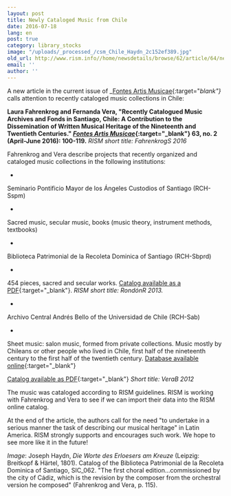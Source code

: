 ```yaml
---
layout: post
title: Newly Cataloged Music from Chile
date: 2016-07-18
lang: en
post: true
category: library_stocks
image: "/uploads/_processed_/csm_Chile_Haydn_2c152ef389.jpg"
old_url: http://www.rism.info//home/newsdetails/browse/62/article/64/newly-cataloged-music-from-chile.html
email: ''
author: ''
---
```



A new article in the current issue of _[Fontes Artis Musicae](https://muse.jhu.edu/journal/688){:target="_blank"}_ calls attention to recently cataloged music collections in Chile:

**Laura Fahrenkrog and Fernanda Vera, "Recently Catalogued Music Archives and Fonds in Santiago, Chile: A Contribution to the Dissemination of Written Musical Heritage of the Nineteenth and Twentieth Centuries." [_Fontes Artis Musicae_](http://www.iaml.info/fontes-artis-musicae){:target="_blank"} 63, no. 2 (April-June 2016): 100-119.** _RISM short title: FahrenkrogS 2016_

Fahrenkrog and Vera describe projects that recently organized and cataloged music collections in the following institutions:

-

Seminario Pontificio Mayor de los Ángeles Custodios of Santiago (RCH-Sspm)


-

Sacred music, secular music, books (music theory, instrument methods, textbooks)



-

Biblioteca Patrimonial de la Recoleta Dominica of Santiago (RCH-Sbprd)


-

454 pieces, sacred and secular works. [Catalog available as a PDF](http://www.museodominico.cl/620/articles-9841_archivo_01.pdf){:target="_blank"}. _RISM short title: RondónR 2013._



-

Archivo Central Andrés Bello of the Universidad de Chile (RCH-Sab)


-

Sheet music: salon music, formed from private collections. Music mostly by Chileans or other people who lived in Chile, first half of the nineteenth century to the first half of the twentieth century.
[Database available online](http://archivobello.uchile.cl/partituras/){:target="_blank"}

[Catalog available as PDF](http://archivobello.uchile.cl/partituras/pdf/partituras.pdf){:target="_blank"} _Short title: VeraB 2012_



The music was cataloged according to RISM guidelines. RISM is working with Fahrenkrog and Vera to see if we can import their data into the RISM online catalog.

At the end of the article, the authors call for the need "to undertake in a serious manner the task of describing our musical heritage" in Latin America. RISM strongly supports and encourages such work. We hope to see more like it in the future!

_Image_: Joseph Haydn, _Die Worte des Erloesers am Kreuze_ (Leipzig: Breitkopf & Härtel, 1801). Catalog of the Biblioteca Patrimonial de la Recoleta Dominica of Santiago, SIC\_062. "The first choral edition...commissioned by the city of Cádiz, which is the revision by the composer from the orchestral version he composed" (Fahrenkrog and Vera, p. 115).

<script type="text/javascript">var switchTo5x=true;</script><script type="text/javascript" src="http://w.sharethis.com/button/buttons.js"></script><script type="text/javascript">stLight.options({publisher: "9b601438-1ce1-49d8-bfd7-9cff5df54c17", doNotHash: false, doNotCopy: false, hashAddressBar: false});</script>


